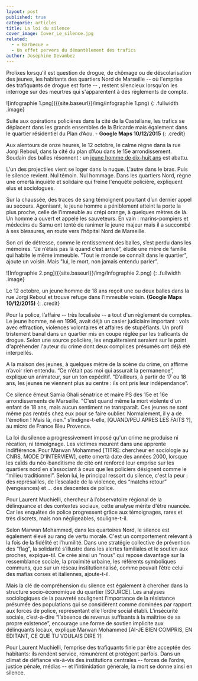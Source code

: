 ```yaml
---
layout: post
published: true
categorie: articles
title: La loi du silence
cover_image: Cover_Le_silence.jpg
related: 
  - « Barbecue »
  - Un effet pervers du démantèlement des trafics
author: Joséphine Devambez
---
```








Prolixes lorsqu'il est question de drogue, de chômage ou de déscolarisation des jeunes, les habitants des quartiers Nord de Marseille -- où l'emprise des trafiquants de drogue est forte -- , restent silencieux lorsqu'on les interroge sur des meurtres qui s'apparentent à des règlements de compte. 

![infographie 1.png]({{site.baseurl}}/img/infographie 1.png)
{: .fullwidth .image}

Suite aux opérations policières dans la cité de la Castellane, les trafics se déplacent dans les grands ensembles de la Bricarde mais également dans le quartier résidentiel du Plan d’Aou. - **Google Maps 10/12/2015**
{: .credit}

Aux alentours de onze heures, le 12 octobre, le calme règne dans la rue Jorgi Reboul, dans la cité du plan d’Aou dans le 15e arrondissement. Soudain des balles résonnent : un  [jeune homme de dix-huit ans](http://reglementsdecomptes.github.io/2015/12/11/PLANDAOU.html) est abattu. 

L'un des projectiles vient se loger dans la nuque. L'autre dans le bras. Puis le silence revient. Nul témoin. Nul hommage. Dans les quartiers Nord, règne une omertà inquiète et solidaire qui freine l'enquête policière, expliquent élus et sociologues.

Sur la chaussée, des traces de sang témoignent pourtant d’un dernier appel au secours. Agonisant, le jeune homme a péniblement atteint la porte la plus proche, celle de l’immeuble au crépi orange, à quelques mètres de là. Un homme a ouvert et appelé les sauveteurs. En vain : marins-pompiers et médecins du Samu ont tenté de ranimer le jeune majeur mais il a succombé à ses blessures, en route vers l’hôpital Nord de Marseille. 

Son cri de détresse, comme le rentissement des balles, s’est perdu dans les mémoires. “Je n’étais pas là quand c’est arrivé”, élude une mère de famille qui habite le même immeuble. "Tout le monde se connaît dans le quartier", ajoute un voisin. Mais "lui, le mort, non jamais entendu parler”. 
 
![Infographie 2.png]({{site.baseurl}}/img/Infographie 2.png)
{: .fullwidth .image}

Le 12 octobre, un jeune homme de 18 ans reçoit une ou deux balles dans la rue Jorgi Reboul et trouve refuge dans l’immeuble voisin. **(Google Maps 10/12/2015)**
{: .credit}

Pour la police, l’affaire -- très localisée -- a tout d'un règlement de comptes. Le jeune homme, né en 1996, avait déjà un casier judiciaire important : vols avec effraction, violences volontaires et affaires de stupéfiants. Un profil tristement banal dans un quartier mis en coupe réglée par les traficants de drogue. Selon une source policière, les enquêteraient seraient sur le point d'apréhender l'auteur du crime dont deux complices présumés ont déjà été interpellés. 

A la maison des jeunes, à quelques mètre de la scène du crime, on affirme n’avoir rien entendu. “Ce n’était pas moi qui assurait la permanence”, explique un animateur, sur un ton expéditif. "D’ailleurs, à partir de 17 ou 18 ans, les jeunes ne viennent plus au centre : ils ont pris leur indépendance”. 

Ce silence émeut Samia Ghali sénatrice et maire PS des 15e et 16e arrondissements de Marseille. "C'est quand même la mort violente d'un enfant de 18 ans, mais aucun sentiment ne transparaît. Ces jeunes ne sont même pas rentrés chez eux pour se faire oublier.  Normalement, il y a de l'émotion ! Mais là, rien.” s’indigne-t-elle, [QUAND/PEU APRES LES FAITS ?], au micro de France Bleu Provence. 

La loi du silence a progressivement imposé qu'un crime ne produise ni récation, ni témoignage. Les victimes meurent dans une apprente indifférence. Pour Marwan Mohammed [TITRE: chercheur en sociologie au CNRS, MODE D'INTERVIEW], cette omertà date des années 2000, lorsque les caïds du néo-banditisme de cité ont renforcé leur emprise sur les quartiers nord en s’associant à ceux que les policiers désignent comme le “milieu traditionnel”. Selon lui, le principal ressort du silence, c'est la peur : des représailles, de l’escalade de la violence, des “matchs retour” (vengeances) et ... des descentes de police. 

Pour Laurent Muchielli, chercheur à l’observatoire régional de la délinquance et des contextes sociaux, cette analyse mérite d'être nuancée. Car les enquêtes de police progressent grâce aux témoignages, rares et très discrets, mais non négligeables, souligne-t-il. 

Selon Marwan Mohammed, dans les quartoires Nord, le silence est également élevé au rang de vertu morale. C'est un comportement relevant à la fois de la fidélité et l’humilité. Dans une stratégie collective de prévention des “flag”, la solidarité s’illustre dans les alertes familiales et le soutien aux proches, expique-til. Ce crée ainsi un “nous” qui repose davantage sur la ressemblance sociale, la proximité urbaine, les référents symboliques communs, que sur un réseau institutionnalisé, comme pouvait l’être celui des mafias corses et italiennes, ajoute-t-il. 

Mais la clé de compréhension du silence est également à chercher dans la structure socio-économique du quartier [SOURCE]. Les analyses sociologiques de la pauvreté soulignent l’importance de la résistance présumée des populations qui se considèrent comme dominées par rapport aux forces de police, représentant elle l’ordre social établi. L’insécurité sociale, c’est-à-dire “l’absence de revenus suffisants à la maîtrise de sa propre existence”, encourage une forme de soutien implicite aux délinquants locaux, explique Marwan Mohammed [AI-JE BIEN COMPRIS, EN EDITANT,  CE QUE TU VOULAIS DIRE ?]

Pour Laurent Muchielli, l’emprise des trafiquants finie par être acceptée des habitants: ils rendent service, rémunèrent et protègent parfois. Dans un climat de défiance vis-à-vis des institutions centrales -- forces de l’ordre, justice pénale, médias -- et l'intimidation générale, la mort se donne ainsi en silence.
